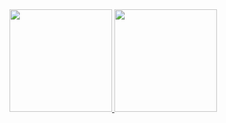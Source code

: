 <div>
  <div>
    <a href="https://github.com/edmararocha">
    <img height="180em" src="https://github-readme-stats.vercel.app/api?username=edmararocha&show_icons=true"/>
    <img height="180em" src="https://github-readme-stats.vercel.app/api/top-langs/?username=edmararocha&layout=compact&langs_count=7&theme=dracula"/>
  </div>
</div>
